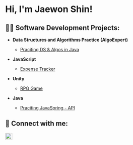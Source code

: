 <h1>Hi, I'm Jaewon Shin! <br/>

<h2>👨‍💻 Software Development Projects:</h2>


- <b>Data Structures and Algorithms Practice (AlgoExpert)</b>
  - [Praciting DS & Algos in Java](https://github.com/Jessica1288/Alogrithm-Practice)

- <b>JavaScript</b>
  - [Expense Tracker](https://github.com/Jessica1288/ExpenseTracker)
    
- <b>Unity</b>
  - [RPG Game](https://github.com/Jessica1288/RPGGame)

- <b>Java</b>
  - [Praciting JavaSpring - API](https://github.com/Jessica1288/APIDemo-Spring)

<!--
- <b>Full Stack Web App (React, NodeJS, Azure, and Machine Learning Components)</b>
  - [Image Analysis Middleware](https://github.com/joshmadakor1/4chan-Image-Analysis-Middleware-C964) <b><i>(Potentially NSFW)</b></i>
- <b>C# (.NET Desktop Applications)</b>
  - [Ransomware Proof of Concept (Encrypter)](https://github.com/joshmadakor1/EncrypterPOC)
  - [Ransomware Proof of Concept (Decrypter)](https://github.com/joshmadakor1/DecrypterPOC)
  - [Keylogger with Email Capability](https://github.com/joshmadakor1/Key-Logger-With-Email)
-->


<h2> 🤳 Connect with me:</h2>

[<img align="left" alt="JoshMadakor | LinkedIn" width="22px" src="https://cdn.jsdelivr.net/npm/simple-icons@v3/icons/linkedin.svg" />][linkedin]

[linkedin]: https://www.linkedin.com/in/jaewon-shin1278/

<!--
**joshmadakor1/joshmadakor1** is a ✨ _special_ ✨ repository because its `README.md` (this file) appears on your GitHub profile.

Here are some ideas to get you started:

- 🔭 I’m currently working on ...
- 🌱 I’m currently learning ...
- 👯 I’m looking to collaborate on ...
- 🤔 I’m looking for help with ...
- 💬 Ask me about ...
- 📫 How to reach me: ...
- 😄 Pronouns: ...
- ⚡ Fun fact: ...
-->
